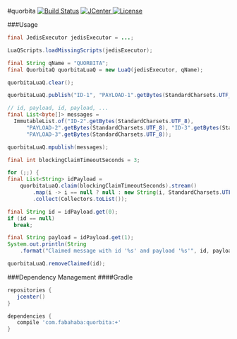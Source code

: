 #quorbita [![Build Status](https://travis-ci.org/jamespedwards42/quorbita.svg)](https://travis-ci.org/jamespedwards42/quorbita) [![JCenter](https://api.bintray.com/packages/jamespedwards42/libs/quorbita/images/download.svg) ](https://bintray.com/jamespedwards42/libs/quorbita/_latestVersion) [![License](http://img.shields.io/badge/license-Apache--2-blue.svg?style=flat) ](http://www.apache.org/licenses/LICENSE-2.0)

###Usage
```java
final JedisExecutor jedisExecutor = ...;

LuaQScripts.loadMissingScripts(jedisExecutor);

final String qName = "QUORBITA";
final QuorbitaQ quorbitaLuaQ = new LuaQ(jedisExecutor, qName);

quorbitaLuaQ.clear();

quorbitaLuaQ.publish("ID-1", "PAYLOAD-1".getBytes(StandardCharsets.UTF_8));

// id, payload, id, payload, ...
final List<byte[]> messages =
  ImmutableList.of("ID-2".getBytes(StandardCharsets.UTF_8),
      "PAYLOAD-2".getBytes(StandardCharsets.UTF_8), "ID-3".getBytes(StandardCharsets.UTF_8),
      "PAYLOAD-3".getBytes(StandardCharsets.UTF_8));

quorbitaLuaQ.mpublish(messages);

final int blockingClaimTimeoutSeconds = 3;

for (;;) {
final List<String> idPayload =
    quorbitaLuaQ.claim(blockingClaimTimeoutSeconds).stream()
        .map(i -> i == null ? null : new String(i, StandardCharsets.UTF_8))
        .collect(Collectors.toList());

final String id = idPayload.get(0);
if (id == null)
  break;

final String payload = idPayload.get(1);
System.out.println(String
    .format("Claimed message with id '%s' and payload '%s'", id, payload));

quorbitaLuaQ.removeClaimed(id);
```

###Dependency Management
####Gradle
```groovy
repositories {
   jcenter()
}

dependencies {
   compile 'com.fabahaba:quorbita:+'
}
```
